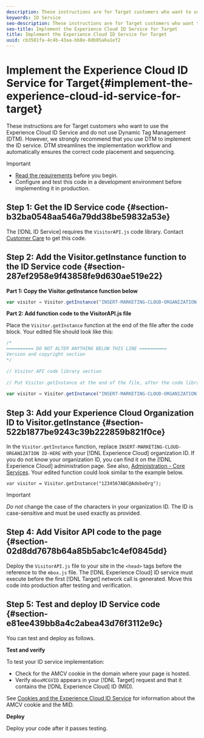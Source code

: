 ```yaml
---
description: These instructions are for Target customers who want to use the Experience Cloud ID Service and do not use Dynamic Tag Management (DTM). However, we strongly recommend that you use DTM to implement the ID service. DTM streamlines the implementation workflow and automatically ensures the correct code placement and sequencing.
keywords: ID Service
seo-description: These instructions are for Target customers who want to use the Experience Cloud ID Service and do not use Dynamic Tag Management (DTM). However, we strongly recommend that you use DTM to implement the ID service. DTM streamlines the implementation workflow and automatically ensures the correct code placement and sequencing.
seo-title: Implement the Experience Cloud ID Service for Target
title: Implement the Experience Cloud ID Service for Target
uuid: cb3581fa-4c4b-43aa-bb8e-8db85a6a1ef2
---
```


# Implement the Experience Cloud ID Service for Target{#implement-the-experience-cloud-id-service-for-target}

These instructions are for Target customers who want to use the Experience Cloud ID Service and do not use Dynamic Tag Management (DTM). However, we strongly recommend that you use DTM to implement the ID service. DTM streamlines the implementation workflow and automatically ensures the correct code placement and sequencing.

>[!IMPORTANT]
>
>* [Read the requirements](../reference/requirements.md) before you begin. 
>* Configure and test this code in a development environment before implementing it in production. 
>

## Step 1: Get the ID Service code {#section-b32ba0548aa546a79dd38be59832a53e}

The [!DNL ID Service] requires the `VisitorAPI.js` code library. Contact [Customer Care](https://helpx.adobe.com/marketing-cloud/contact-support.html) to get this code.

## Step 2: Add the Visitor.getInstance function to the ID Service code {#section-287ef2958e9f43858fe9d630ae519e22}

**Part 1: Copy the Visitor.getInstance function below**

```js
var visitor = Visitor.getInstance("INSERT-MARKETING-CLOUD-ORGANIZATION ID-HERE"); 

```

**Part 2: Add function code to the VisitorAPI.js file**

Place the `Visitor.getInstance` function at the end of the file after the code block. Your edited file should look like this:

```js
/* 
========== DO NOT ALTER ANYTHING BELOW THIS LINE ========== 
Version and copyright section 
*/ 
 
// Visitor API code library section 
 
// Put Visitor.getInstance at the end of the file, after the code library 
 
var visitor = Visitor.getInstance("INSERT-MARKETING-CLOUD-ORGANIZATION ID-HERE");
```

## Step 3: Add your Experience Cloud Organization ID to Visitor.getInstance {#section-522b1877be9243c39b222859b821f0ce}

In the `Visitor.getInstance` function, replace `INSERT-MARKETING-CLOUD-ORGANIZATION ID-HERE` with your [!DNL Experience Cloud] organization ID. If you do not know your organization ID, you can find it on the [!DNL Experience Cloud] administration page. See also, [Administration - Core Services](https://marketing.adobe.com/resources/help/en_US/mcloud/admin_getting_started.html). Your edited function could look similar to the example below.

`var visitor = Visitor.getInstance("1234567ABC@AdobeOrg");`

>[!IMPORTANT]
>
>*Do not* change the case of the characters in your organization ID. The ID is case-sensitive and must be used exactly as provided.

## Step 4: Add Visitor API code to the page {#section-02d8dd7678b64a85b5abc1c4ef0845dd}

Deploy the `VisitorAPI.js` file to your site in the `<head>` tags before the reference to the `mbox.js` file. The [!DNL Experience Cloud] ID service must execute before the first [!DNL Target] network call is generated. Move this code into production after testing and verification.

## Step 5: Test and deploy ID Service code {#section-e81ee439bb8a4c2abea43d76f3112e9c}

You can test and deploy as follows.

**Test and verify**

To test your ID service implementation:

* Check for the AMCV cookie in the domain where your page is hosted. 
* Verify `mboxMCGVID` appears in your [!DNL Target] request and that it contains the [!DNL Experience Cloud] ID (MID).

See [Cookies and the Experience Cloud ID Service](../introduction/cookies.md) for information about the AMCV cookie and the MID.

**Deploy**

Deploy your code after it passes testing. 
